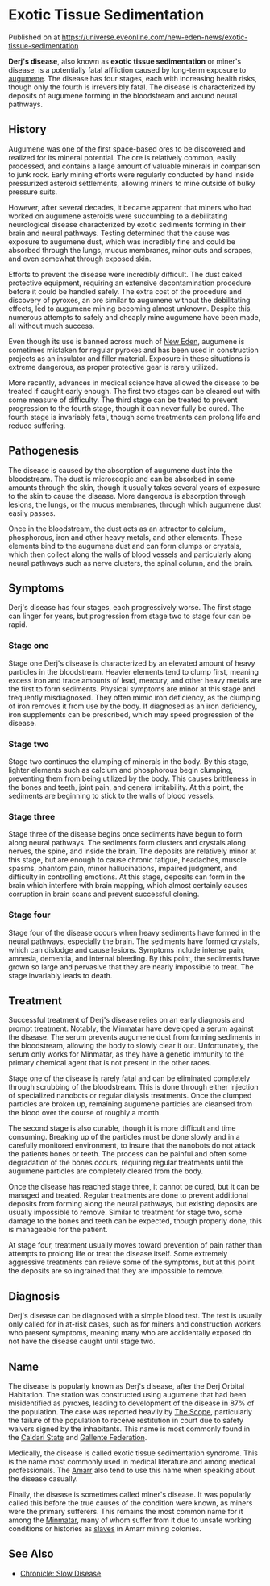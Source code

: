 # Exotic Tissue Sedimentation
Published on  at https://universe.eveonline.com/new-eden-news/exotic-tissue-sedimentation

**Derj's disease**, also known as **exotic tissue sedimentation** or
miner's disease, is a potentially fatal affliction caused by long-term
exposure to [augumene](2VfgjydQRNDmbJci2CLptK). The disease has four stages,
each with increasing health risks, though only the fourth is
irreversibly fatal. The disease is characterized by deposits of augumene
forming in the bloodstream and around neural pathways.

History
-------

Augumene was one of the first space-based ores to be discovered and
realized for its mineral potential. The ore is relatively common, easily
processed, and contains a large amount of valuable minerals in
comparison to junk rock. Early mining efforts were regularly conducted
by hand inside pressurized asteroid settlements, allowing miners to mine
outside of bulky pressure suits.

However, after several decades, it became apparent that miners who had
worked on augumene asteroids were succumbing to a debilitating
neurological disease characterized by exotic sediments forming in their
brain and neural pathways. Testing determined that the cause was
exposure to augumene dust, which was incredibly fine and could be
absorbed through the lungs, mucus membranes, minor cuts and scrapes, and
even somewhat through exposed skin.

Efforts to prevent the disease were incredibly difficult. The dust caked
protective equipment, requiring an extensive decontamination procedure
before it could be handled safely. The extra cost of the procedure and
discovery of pyroxes, an ore similar to augumene without the
debilitating effects, led to augumene mining becoming almost unknown.
Despite this, numerous attempts to safely and cheaply mine augumene have
been made, all without much success.

Even though its use is banned across much of [New Eden](5m9PDmbyzmRXdP1vvQETRk),
augumene is sometimes mistaken for
regular pyroxes and has been used in construction projects as an
insulator and filler material. Exposure in these situations is
extreme dangerous, as proper protective gear is rarely utilized.

More recently, advances in medical science have allowed the disease to
be treated if caught early enough. The first two stages can be cleared
out with some measure of difficulty. The third stage can be treated to
prevent progression to the fourth stage, though it can never fully be
cured. The fourth stage is invariably fatal, though some treatments can
prolong life and reduce suffering.

Pathogenesis
------------

The disease is caused by the absorption of augumene dust into the
bloodstream. The dust is microscopic and can be absorbed in some amounts
through the skin, though it usually takes several years of exposure to
the skin to cause the disease. More dangerous is absorption through
lesions, the lungs, or the mucus membranes, through which augumene dust
easily passes.

Once in the bloodstream, the dust acts as an attractor to calcium,
phosphorous, iron and other heavy metals, and other elements. These
elements bind to the augumene dust and can form clumps or crystals,
which then collect along the walls of blood vessels and particularly
along neural pathways such as nerve clusters, the spinal column, and the
brain.

Symptoms
--------

Derj's disease has four stages, each progressively worse. The first
stage can linger for years, but progression from stage two to stage four
can be rapid.

### Stage one

Stage one Derj's disease is characterized by an elevated amount of heavy
particles in the bloodstream. Heavier elements tend to clump first,
meaning excess iron and trace amounts of lead, mercury, and other heavy
metals are the first to form sediments. Physical symptoms are minor at
this stage and frequently misdiagnosed. They often mimic iron
deficiency, as the clumping of iron removes it from use by the body. If
diagnosed as an iron deficiency, iron supplements can be prescribed,
which may speed progression of the disease.

### Stage two

Stage two continues the clumping of minerals in the body. By this stage,
lighter elements such as calcium and phosphorous begin clumping,
preventing them from being utilized by the body. This causes brittleness
in the bones and teeth, joint pain, and general irritability. At this
point, the sediments are beginning to stick to the walls of blood
vessels.

### Stage three

Stage three of the disease begins once sediments have begun to form
along neural pathways. The sediments form clusters and crystals along
nerves, the spine, and inside the brain. The deposits are relatively
minor at this stage, but are enough to cause chronic fatigue, headaches,
muscle spasms, phantom pain, minor hallucinations, impaired judgment,
and difficulty in controlling emotions. At this stage, deposits can form
in the brain which interfere with brain mapping, which almost certainly
causes corruption in brain scans and prevent successful cloning.

### Stage four

Stage four of the disease occurs when heavy sediments have formed in the
neural pathways, especially the brain. The sediments have formed
crystals, which can dislodge and cause lesions. Symptoms include intense
pain, amnesia, dementia, and internal bleeding. By this point, the
sediments have grown so large and pervasive that they are nearly
impossible to treat. The stage invariably leads to death.

Treatment
---------

Successful treatment of Derj's disease relies on an early diagnosis and
prompt treatment. Notably, the Minmatar have developed a serum against
the disease. The serum prevents augumene dust from forming sediments
in the bloodstream, allowing the body to slowly clear it out.
Unfortunately, the serum only works for Minmatar, as they have a genetic
immunity to the primary chemical agent that is not present in the other
races.

Stage one of the disease is rarely fatal and can be eliminated
completely through scrubbing of the bloodstream. This is done through
either injection of specialized nanobots or regular dialysis treatments.
Once the clumped particles are broken up, remaining augumene particles
are cleansed from the blood over the course of roughly a month.

The second stage is also curable, though it is more difficult and time
consuming. Breaking up of the particles must be done slowly and in a
carefully monitored environment, to insure that the nanobots do not
attack the patients bones or teeth. The process can be painful and often
some degradation of the bones occurs, requiring regular treatments until
the augumene particles are completely cleared from the body.

Once the disease has reached stage three, it cannot be cured, but it can
be managed and treated. Regular treatments are done to prevent
additional deposits from forming along the neural pathways, but existing
deposits are usually impossible to remove. Similar to treatment for
stage two, some damage to the bones and teeth can be expected, though
properly done, this is manageable for the patient.

At stage four, treatment usually moves toward prevention of pain rather
than attempts to prolong life or treat the disease itself. Some
extremely aggressive treatments can relieve some of the symptoms, but at
this point the deposits are so ingrained that they are impossible to
remove.

Diagnosis
---------

Derj's disease can be diagnosed with a simple blood test. The test
is usually only called for in at-risk cases, such as for miners and
construction workers who present symptoms, meaning many who are
accidentally exposed do not have the disease caught until stage two.

Name
----

The disease is popularly known as Derj's disease, after the Derj Orbital
Habitation. The station was constructed using augumene that had been
misidentified as pyroxes, leading to development of the disease in 87%
of the population. The case was reported heavily by [The Scope](jKoaYpOfHALTiwPIlGbE6),
particularly the failure of the population
to receive restitution in court due to safety waivers signed by the
inhabitants. This name is most commonly found in the
[Caldari State](7unGNsrMFwIWXMMbrM2jfy) and [Gallente Federation](4bufc5OaK80rlo20Pez6gK).

Medically, the disease is called exotic tissue sedimentation syndrome.
This is the name most commonly used in medical literature and among
medical professionals. The [Amarr](6BPFRy27fN4LnYlIyzvEwo) also tend to use
this name when speaking about the disease casually.

Finally, the disease is sometimes called miner's disease. It was
popularly called this before the true causes of the condition were
known, as miners were the primary sufferers. This remains the most
common name for it among the [Minmatar](1rpu7pfwTPVznAczjw2pOp), many of
whom suffer from it due to unsafe working conditions or histories as
[slaves](slavery) in Amarr mining colonies.

See Also
--------
-   [Chronicle: Slow Disease](1xYkjfLitgVJ5d7jsOqBGL)
